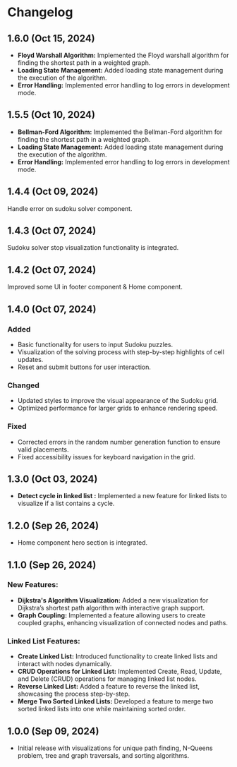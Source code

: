 # Changelog

## 1.6.0 (Oct 15, 2024)

- **Floyd Warshall Algorithm:** Implemented the Floyd warshall algorithm for finding the shortest path in a weighted graph.
- **Loading State Management:** Added loading state management during the execution of the algorithm.
- **Error Handling:** Implemented error handling to log errors in development mode.

## 1.5.5 (Oct 10, 2024)

- **Bellman-Ford Algorithm:** Implemented the Bellman-Ford algorithm for finding the shortest path in a weighted graph.
- **Loading State Management:** Added loading state management during the execution of the algorithm.
- **Error Handling:** Implemented error handling to log errors in development mode.

## 1.4.4 (Oct 09, 2024)

Handle error on sudoku solver component.

## 1.4.3 (Oct 07, 2024)

Sudoku solver stop visualization functionality is integrated.

## 1.4.2 (Oct 07, 2024)

Improved some UI in footer component & Home component.

## 1.4.0 (Oct 07, 2024)

### Added

- Basic functionality for users to input Sudoku puzzles.
- Visualization of the solving process with step-by-step highlights of cell updates.
- Reset and submit buttons for user interaction.

### Changed

- Updated styles to improve the visual appearance of the Sudoku grid.
- Optimized performance for larger grids to enhance rendering speed.

### Fixed

- Corrected errors in the random number generation function to ensure valid placements.
- Fixed accessibility issues for keyboard navigation in the grid.

## 1.3.0 (Oct 03, 2024)

- **Detect cycle in linked list :** Implemented a new feature for linked lists to visualize if a list contains a cycle.

## 1.2.0 (Sep 26, 2024)

- Home component hero section is integrated.

## 1.1.0 (Sep 26, 2024)

### New Features:

- **Dijkstra's Algorithm Visualization:** Added a new visualization for Dijkstra’s shortest path algorithm with interactive graph support.
- **Graph Coupling:** Implemented a feature allowing users to create coupled graphs, enhancing visualization of connected nodes and paths.

### Linked List Features:

- **Create Linked List:** Introduced functionality to create linked lists and interact with nodes dynamically.
- **CRUD Operations for Linked List:** Implemented Create, Read, Update, and Delete (CRUD) operations for managing linked list nodes.
- **Reverse Linked List:** Added a feature to reverse the linked list, showcasing the process step-by-step.
- **Merge Two Sorted Linked Lists:** Developed a feature to merge two sorted linked lists into one while maintaining sorted order.

## 1.0.0 (Sep 09, 2024)

- Initial release with visualizations for unique path finding, N-Queens problem, tree and graph traversals, and sorting algorithms.
